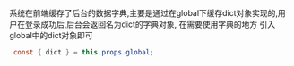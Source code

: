 
系统在前端缓存了后台的数据字典,主要是通过在global下缓存dict对象实现的,用户在登录成功后,后台会返回名为dict的字典对象,
在需要使用字典的地方 引入global中的dict对象即可
```java
 const { dict } = this.props.global;
```